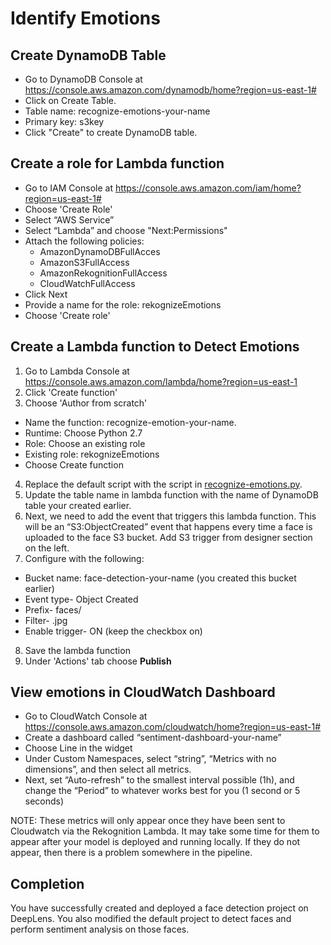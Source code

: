 # Identify Emotions

## Create DynamoDB Table

- Go to DynamoDB Console at https://console.aws.amazon.com/dynamodb/home?region=us-east-1#
- Click on Create Table.
 - Table name: recognize-emotions-your-name
 - Primary key: s3key
- Click "Create" to create DynamoDB table.

## Create a role for Lambda function

- Go to IAM Console at https://console.aws.amazon.com/iam/home?region=us-east-1#
- Choose 'Create Role'
- Select “AWS Service”
- Select “Lambda” and choose "Next:Permissions"
- Attach the following policies:
  - AmazonDynamoDBFullAcces
  - AmazonS3FullAccess
  - AmazonRekognitionFullAccess
  - CloudWatchFullAccess
- Click Next
- Provide a name for the role: rekognizeEmotions
- Choose 'Create role'

## Create a Lambda function to Detect Emotions

1. Go to Lambda Console at https://console.aws.amazon.com/lambda/home?region=us-east-1
2. Click 'Create function'
3. Choose 'Author from scratch'
  - Name the function: recognize-emotion-your-name.  
  - Runtime: Choose Python 2.7
  - Role: Choose an existing role
  - Existing role: rekognizeEmotions
  - Choose Create function
4. Replace the default script with the script in [recognize-emotions.py](rekognize-emotions.py).
5. Update the table name in lambda function with the name of DynamoDB table your created earlier.
6. Next, we need to add the event that triggers this lambda function. This will be an “S3:ObjectCreated” event that happens every time a face is uploaded to the face S3 bucket. Add S3 trigger from designer section on the left.
7. Configure with the following:
  - Bucket name: face-detection-your-name (you created this bucket earlier)
  - Event type- Object Created
  - Prefix- faces/
  - Filter- .jpg
  - Enable trigger- ON (keep the checkbox on)
8. Save the lambda function
9. Under 'Actions' tab choose **Publish**

## View emotions in CloudWatch Dashboard

- Go to CloudWatch Console at https://console.aws.amazon.com/cloudwatch/home?region=us-east-1#
- Create a dashboard called “sentiment-dashboard-your-name”
- Choose Line in the widget
- Under Custom Namespaces, select “string”, “Metrics with no dimensions”, and then select all metrics.
- Next, set “Auto-refresh” to the smallest interval possible (1h), and change the “Period” to whatever works best for you (1 second or 5 seconds)

NOTE: These metrics will only appear once they have been sent to Cloudwatch via the Rekognition Lambda. It may take some time for them to appear after your model is deployed and running locally. If they do not appear, then there is a problem somewhere in the pipeline.

## Completion
You have successfully created and deployed a face detection project on DeepLens. You also modified the default project to detect faces and perform sentiment analysis on those faces.
